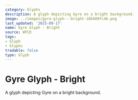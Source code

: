 ```yaml
---
category: Glyphs
description: A glyph depicting Gyre on a bright background.
image: ../images/gyre-glyph---bright-18b409fc4b.png
last_updated: '2025-09-17'
name: Gyre Glyph - Bright
source: WFCD
tags:
- Glyph
- Glyphs
tradable: false
type: Glyph
---
```


# Gyre Glyph - Bright

A glyph depicting Gyre on a bright background.

